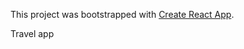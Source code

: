 This project was bootstrapped with [Create React App](https://github.com/facebook/create-react-app).

Travel app